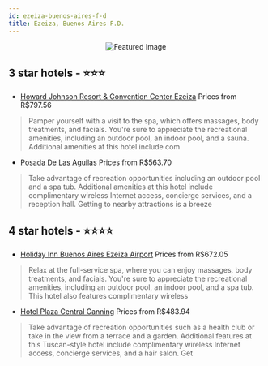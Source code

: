 ```yaml
---
id: ezeiza-buenos-aires-f-d
title: Ezeiza, Buenos Aires F.D.
---
```


<center><img src="https://i.travelapi.com/hotels/5000000/4710000/4706400/4706341/f70435e7_z.jpg" alt="Featured Image" /></center>


##  3 star hotels - ⭐️⭐️⭐️

-    [Howard Johnson Resort & Convention Center Ezeiza](https://us.hurb.com/hotels/ezeiza/howard-johnson-resort-convention-center-ezeiza-JNP-JP359092?cmp=18055) Prices from R$797.56
   > Pamper yourself with a visit to the spa, which offers massages, body treatments, and facials. You're sure to appreciate the recreational amenities, including an outdoor pool, an indoor pool, and a sauna. Additional amenities at this hotel include com
-    [Posada De Las Aguilas](https://us.hurb.com/hotels/ezeiza/posada-de-las-aguilas-JNP-JP125302?cmp=18055) Prices from R$563.70
   > Take advantage of recreation opportunities including an outdoor pool and a spa tub. Additional amenities at this hotel include complimentary wireless Internet access, concierge services, and a reception hall. Getting to nearby attractions is a breeze

##  4 star hotels - ⭐️⭐️⭐️⭐️

-    [Holiday Inn Buenos Aires Ezeiza Airport](https://us.hurb.com/hotels/ezeiza/holiday-inn-buenos-aires-ezeiza-airport-JNP-JP147924?cmp=18055) Prices from R$672.05
   > Relax at the full-service spa, where you can enjoy massages, body treatments, and facials. You're sure to appreciate the recreational amenities, including an outdoor pool, an indoor pool, and a spa tub. This hotel also features complimentary wireless
-    [Hotel Plaza Central Canning](https://us.hurb.com/hotels/ezeiza/hotel-plaza-central-canning-JNP-JP974164?cmp=18055) Prices from R$483.94
   > Take advantage of recreation opportunities such as a health club or take in the view from a terrace and a garden. Additional features at this Tuscan-style hotel include complimentary wireless Internet access, concierge services, and a hair salon. Get
